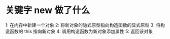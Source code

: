 # 关键字 new 做了什么

1: 在内存中新建一个对象
2: 将新对象的隐式原型指向构造函数的显式原型
3: 将构造函数的 this 指向新对象
4: 调用构造函数为新对象添加属性
5: 返回该对象
